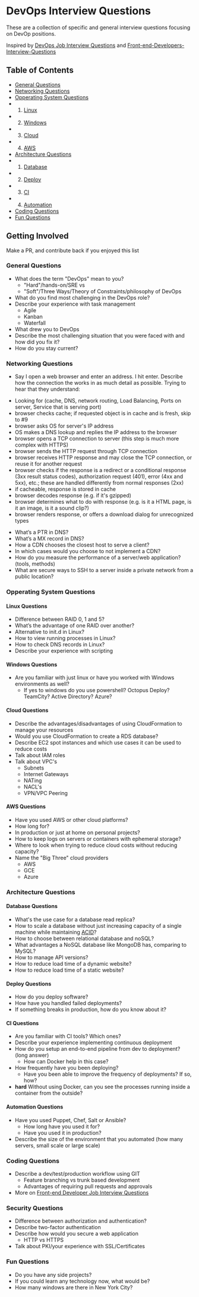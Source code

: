# DevOps Interview Questions

These are a collection of specific and general interview questions focusing on DevOp positions.

Inspired by [DevOps Job Interview Questions](https://github.com/spikenode/DevOps-Interview-Questions) and [Front-end-Developers-Interview-Questions](https://github.com/h5bp/Front-end-Developer-Interview-Questions)

## Table of Contents

 * [General Questions](#general-questions)
 * [Networking Questions](#networking-questions)
 * [Opperating System Questions](#opperating-system-questions)
 * 1. [Linux](#linux-questions)
 * 2. [Windows](#windows-questions)
 * 3. [Cloud](#cloud-questions)
 * 4. [AWS](#aws-questions)
 * [Architecture Questions](#architecture-questions)
 * 1. [Database](#database-questions)
 * 2. [Deploy](#deploy-questions)
 * 3. [CI](#ci-questions)
 * 4. [Automation](#automation-questions)
 * [Coding Questions](#coding-questions)
 * [Fun Questions](#fun-questions)

## Getting Involved

Make a PR, and contribute back if you enjoyed this list

### General Questions

* What does the term "DevOps" mean to you?
  * "Hard"/hands-on/SRE vs
  * "Soft"/Three Ways/Theory of Constraints/philosophy of DevOps
* What do you find most challenging in the DevOps role?
* Describe your experience with task management
  * Agile
  * Kanban
  * Waterfall
* What drew you to DevOps
* Describe the most challenging situation that you were faced with and how did you fix it?
* How do you stay current?

### Networking Questions

* Say I open a web browser and enter an address. I hit enter. Describe how the connection the works in as much detail as possible. Trying to hear that they understand:
 - Looking for (cache, DNS, network routing, Load Balancing, Ports on server, Service that is serving port)
 - browser checks cache; if requested object is in cache and is fresh, skip to #9
 - browser asks OS for server's IP address
 - OS makes a DNS lookup and replies the IP address to the browser
 - browser opens a TCP connection to server (this step is much more complex with HTTPS)
 - browser sends the HTTP request through TCP connection
 - browser receives HTTP response and may close the TCP connection, or reuse it for another request
 - browser checks if the response is a redirect or a conditional response (3xx result status codes), authorization request (401), error (4xx and 5xx), etc.; these are handled differently from normal responses (2xx)
 - if cacheable, response is stored in cache
 - browser decodes response (e.g. if it's gzipped)
 - browser determines what to do with response (e.g. is it a HTML page, is it an image, is it a sound clip?)
 - browser renders response, or offers a download dialog for unrecognized types
* What’s a PTR in DNS?
* What’s a MX record in DNS?
* How a CDN chooses the closest host to serve a client?
* In which cases would you choose to not implement a CDN?
* How do you measure the performance of a server/web application? (tools, methods)
* What are secure ways to SSH to a server inside a private network from a public location?

### Opperating System Questions

#### Linux Questions

* Difference between RAID 0, 1 and 5?
* What’s the advantage of one RAID over another?
* Alternative to init.d in Linux?
* How to view running processes in Linux?
* How to check DNS records in Linux?
* Describe your experience with scripting

#### Windows Questions

* Are you familiar with just linux or have you worked with Windows environments as well?
  * If yes to windows do you use powershell? Octopus Deploy? TeamCity? Active Directory? Azure?

#### Cloud Questions

* Describe the advantages/disadvantages of using CloudFormation to manage your resources
* Would you use CloudFormation to create a RDS database?
* Describe EC2 spot instances and which use cases it can be used to reduce costs
* Talk about IAM roles
* Talk about VPC's
  * Subnets
  * Internet Gateways
  * NATing
  * NACL's
  * VPN/VPC Peering
  
#### AWS Questions

  * Have you used AWS or other cloud platforms?
  * How long for?
  * In production or just at home on personal projects?
* How to keep logs on servers or containers with ephemeral storage?
* Where to look when trying to reduce cloud costs without reducing capacity?
* Name the "Big Three" cloud providers
  * AWS
  * GCE
  * Azure

### Architecture Questions

#### Database Questions

* What's the use case for a database read replica?
* How to scale a database without just increasing capacity of a single machine while maintaining [ACID](http://en.wikipedia.org/wiki/ACID)?
* How to choose between relational database and noSQL?
* What advantages a NoSQL database like MongoDB has, comparing to MySQL?
* How to manage API versions?
* How to reduce load time of a dynamic website?
* How to reduce load time of a static website?

#### Deploy Questions

* How do you deploy software? 
* How have you handled failed deployments?
* If something breaks in production, how do you know about it?

#### CI Questions

* Are you familiar with CI tools? Which ones?
* Describe your experience implementing continuous deployment
* How do you setup an end-to-end pipeline from dev to deployment? (long answer)
  * How can Docker help in this case?
* How frequently have you been deploying?
  * Have you been able to improve the frequency of deployments? If so, how?
* **hard** Without using Docker, can you see the processes running inside a container from the outside?

#### Automation Questions

* Have you used Puppet, Chef, Salt or Ansible?
  * How long have you used it for?
  * Have you used it in production?
* Describe the size of the environment that you automated (how many servers, small scale or large scale)

### Coding Questions

* Describe a dev/test/production workflow using GIT
  * Feature branching vs trunk based development
  * Advantages of requiring pull requests and approvals
* More on [Front-end Developer Job Interview Questions](https://github.com/h5bp/Front-end-Developer-Interview-Questions/blob/master/README.md)

### Security Questions

* Difference between authorization and authentication?
* Describe two-factor authentication
* Describe how would you secure a web application
  * HTTP vs HTTPS
* Talk about PKI/your experience with SSL/Certificates

### Fun Questions

* Do you have any side projects?
* If you could learn any technology now, what would be?
* How many windows are there in New York City?
